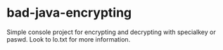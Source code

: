 # bad-java-encrypting
Simple console project for encrypting and decrypting with specialkey or paswd.
Look to lo.txt for more information.

